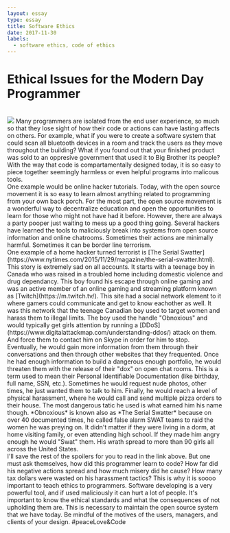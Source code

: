 ```yaml
---
layout: essay
type: essay
title: Software Ethics
date: 2017-11-30
labels:
  - software ethics, code of ethics
---
```




# Ethical Issues for the Modern Day Programmer
<br> 
<img class="ui medium left floated rounded image" src="https://static01.nyt.com/images/2015/11/29/magazine/29swatting2/29swatting2-blog427.jpg">
  Many programmers are isolated from the end user experience, so much so that they lose sight of how their code or actions can have lasting affects on others. For example, what if you were to create a software system that could scan all bluetooth devices in a room and track the users as they move throughout the building? What if you found out that your finished product was sold to an oppresive government that used it to Big Brother its people? With the way that code is compartamentally designed today, it is so easy to piece together seemingly harmless or even helpful programs into malicous tools. 

<br> 
  One example would be online hacker tutorials. Today, with the open source movement it is so easy to learn almost anything related to programming from your own back porch. For the most part, the open source movement is a wonderful way to decentralize education and open the opportunities to learn for those who might not have had it before. However, there are always a party pooper just waiting to mess up a good thing going. Several hackers have learned the tools to maliciously break into systems from open source information and online chatrooms. Sometimes their actions are minimally harmful. Sometimes it can be border line terrorism. 
 
<br> 
   One example of a home hacker turned terrorist is [The Serial Swatter](https://www.nytimes.com/2015/11/29/magazine/the-serial-swatter.html). This story is extremely sad on all accounts. It starts with a teenage boy in Canada who was raised in a troubled home including domestic violence and drug dependancy. This boy found his escape through online gaming and was an active member of an online gaming and streaming platform known as [Twitch](https://m.twitch.tv/). This site had a social network element to it where gamers could communicate and get to know eachother as well. It was this network that the teenage Canadian boy used to target women and harass them to illegal limits. The boy used the handle "Obnoxious" and would typically get girls attention by running a [DDoS](https://www.digitalattackmap.com/understanding-ddos/) attack on them. And force them to contact him on Skype in order for him to stop. 
   
<br> 
  Eventually, he would gain more information from them through their conversations and then through other websites that they frequented. Once he had enough information to build a dangerous enough portfolio, he would threaten them with the release of their "dox" on open chat rooms. This is a term used to mean their Personal Identifiable Documentation (like birthday, full name, SSN, etc.). Sometimes he would request nude photos, other times, he just wanted them to talk to him. Finally, he would reach a level of physical harassment, where he would call and send multiple pizza orders to their house. The most dangerous tatic he used is what earned him his name though. *Obnoxious* is known also as *The Serial Swatter* because on over 40 documented times, he called false alarm SWAT teams to raid the women he was preying on. It didn't matter if they were living in a dorm, at home visiting family, or even attending high school. If they made him angry enough he would "Swat" them. His wrath spread to more than 90 girls all across the United States. 
  
<br> 
  I'll save the rest of the spoilers for you to read in the link above. But one must ask themselves, how did this programmer learn to code? How far did his negative actions spread and how much misery did he cause? How many tax dollars were wasted on his harassment tactics? This is why it is soooo important to teach ethics to programmers. Software developing is a very powerful tool, and if used maliciously it can hurt a lot of people. It's important to know the ethical standards and what the consequences of not upholding them are. This is necessary to maintain the open source system that we have today. Be mindful of the motives of the users, managers, and clients of your design. #peaceLove&Code
